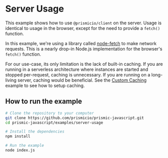 # Server Usage

This example shows how to use `@prismicio/client` on the server. Usage is
identical to usage in the browser, except for the need to provide a `fetch()`
function.

In this example, we're using a library called [node-fetch][node-fetch] to make
network requests. This is a nearly drop-in Node.js implementation for the
browser's `fetch()` function.

For our use-case, its only limitation is the lack of built-in caching. If you
are running in a serverless architecture where instances are started and stopped
per-request, caching is unnecessary. If you are running on a long-living server,
caching would be beneficial. See the [Custom Caching](../custom-caching) example
to see how to setup caching.

## How to run the example

```sh
# Clone the repository to your computer
git clone https://github.com/prismicio/prismic-javascript.git
cd prismic-javascript/examples/server-usage

# Install the dependencies
npm install

# Run the example
node index.js
```

[node-fetch]: https://github.com/node-fetch/node-fetch
